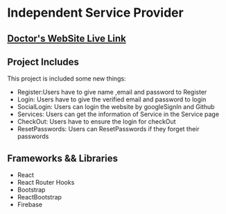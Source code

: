 

# Independent Service Provider
## [Doctor's WebSite Live Link](https://independent-service-prov-781cb.web.app/)

## Project Includes

This project is included some new things:

- Register:Users have to give name ,email and password to Register
- Login: Users have to give the verified email and password to login 
- SocialLogin: Users can login the website by googleSignIn and Github
- Services: Users can get the  information of Service in the Service page
- CheckOut: Users have to ensure the login for checkOut
- ResetPasswords: Users can ResetPasswords if they forget their passwords
## Frameworks && Libraries
- React
- React Router Hooks
- Bootstrap
- ReactBootstrap
- Firebase


